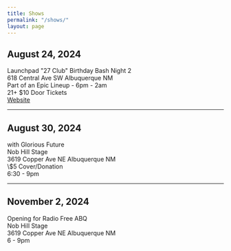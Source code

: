 ```yaml
---
title: Shows
permalink: "/shows/"
layout: page
---
```


## August 24, 2024

<p>Launchpad "27 Club" Birthday Bash Night 2<br/>
618 Central Ave SW Albuquerque NM<br/>
Part of an Epic Lineup - 6pm - 2am<br/>
21+ $10 Door Tickets<br/>
<a href="https://launchpadrocks.com/event/435237">Website</a></p>

---

## August 30, 2024

<p>with Glorious Future<br/>
Nob Hill Stage<br/>
3619 Copper Ave NE Albuquerque NM<br/>
\$5 Cover/Donation<br/>
6:30 - 9pm</p>

---

## November 2, 2024

<p>Opening for Radio Free ABQ<br/>
Nob Hill Stage<br/>
3619 Copper Ave NE Albuquerque NM<br/>
6 - 9pm</p>